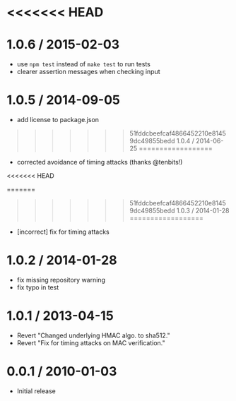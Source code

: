 <<<<<<< HEAD
=======
1.0.6 / 2015-02-03
==================

* use `npm test` instead of `make test` to run tests
* clearer assertion messages when checking input


1.0.5 / 2014-09-05
==================

* add license to package.json

>>>>>>> 51fddcbeefcaf4866452210e81459dc49855bedd
1.0.4 / 2014-06-25
==================

 * corrected avoidance of timing attacks (thanks @tenbits!)

<<<<<<< HEAD

=======
>>>>>>> 51fddcbeefcaf4866452210e81459dc49855bedd
1.0.3 / 2014-01-28
==================

 * [incorrect] fix for timing attacks

1.0.2 / 2014-01-28
==================

 * fix missing repository warning
 * fix typo in test

1.0.1 / 2013-04-15
==================

  * Revert "Changed underlying HMAC algo. to sha512."
  * Revert "Fix for timing attacks on MAC verification."

0.0.1 / 2010-01-03
==================

  * Initial release
